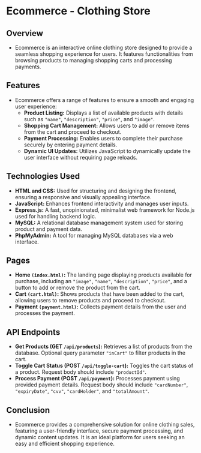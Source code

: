 # Ecommerce - Clothing Store

## Overview

- Ecommerce is an interactive online clothing store designed to provide a seamless shopping experience for users. It features functionalities from browsing products to managing shopping carts and processing payments.

## Features

- Ecommerce offers a range of features to ensure a smooth and engaging user experience:
  - **Product Listing:** Displays a list of available products with details such as `"name"`, `"description"`, `"price"`, and `"image"`.
  - **Shopping Cart Management:** Allows users to add or remove items from the cart and proceed to checkout.
  - **Payment Processing:** Enables users to complete their purchase securely by entering payment details.
  - **Dynamic UI Updates:** Utilizes JavaScript to dynamically update the user interface without requiring page reloads.

## Technologies Used

- **HTML and CSS:** Used for structuring and designing the frontend, ensuring a responsive and visually appealing interface.
- **JavaScript:** Enhances frontend interactivity and manages user inputs.
- **Express.js:** A fast, unopinionated, minimalist web framework for Node.js used for handling backend logic.
- **MySQL:** A relational database management system used for storing product and payment data.
- **PhpMyAdmin:** A tool for managing MySQL databases via a web interface.

## Pages

- **Home `(index.html)`:** The landing page displaying products available for purchase, including an `"image"`, `"name"`, `"description"`, `"price"`, and a button to add or remove the product from the cart.
- **Cart `(cart.html)`:** Shows products that have been added to the cart, allowing users to remove products and proceed to checkout.
- **Payment `(payment.html)`:** Collects payment details from the user and processes the payment.

## API Endpoints

- **Get Products (GET `/api/products`):** Retrieves a list of products from the database. Optional query parameter `"inCart"` to filter products in the cart.
- **Toggle Cart Status (POST `/api/toggle-cart`):** Toggles the cart status of a product. Request body should include `"productId"`.
- **Process Payment (POST `/api/payment`):** Processes payment using provided payment details. Request body should include `"cardNumber"`, `"expiryDate"`, `"cvv"`, `"cardHolder"`, and `"totalAmount"`.

## Conclusion

- Ecommerce provides a comprehensive solution for online clothing sales, featuring a user-friendly interface, secure payment processing, and dynamic content updates. It is an ideal platform for users seeking an easy and efficient shopping experience.
